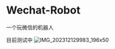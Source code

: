 # Wechat-Robot
一个玩微信的机器人

目前测试中
![IMG_202312129983_196x50](https://github.com/aki66938/Wechat-Robot/assets/47413858/d3022472-aaf9-4d94-9bbf-40ae9d320ba9)
